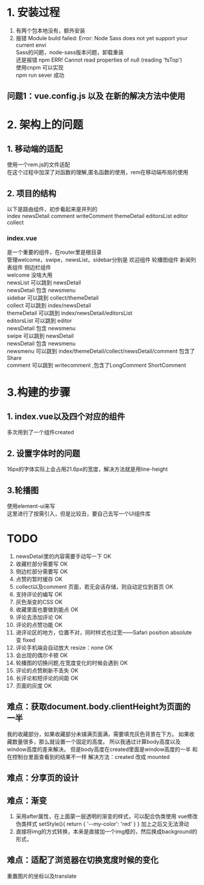 
# 1. 安装过程

1. 有两个包本地没有，额外安装
2. 报错 Module build failed: Error: Node Sass does not yet support your current envi<Br/>
    Sass的问题，node-sass版本问题，卸载重装<Br/>
    还是报错 npm ERR! Cannot read properties of null (reading 'fsTop')<Br/>
    使用cnpm 可以实现<Br/>
    npm run sever 成功<Br/>

## 问题1：vue.config.js 以及 在新的解决方法中使用

# 2. 架构上的问题

## 1. 移动端的适配
使用一个rem.js的文件适配<br>
在这个过程中加深了对函数的理解,匿名函数的使用，rem在移动端布局的使用<br>
## 2. 项目的结构
以下是路由组件，初步看起来是并列的<br>
index newsDetail comment writeComment themeDetail editorsList editor collect<br>
### index.vue
是一个重要的组件，在router里是根目录<br>
管理welcome，swipe，newsList，sidebar分别是  欢迎组件 轮播图组件 新闻列表组件 侧边栏组件<br>
welcome 没啥大用<br>
newsList 可以跳到 newsDetail<br>
    newsDetail 包含 newsmenu<br>
sidebar 可以跳到 collect/themeDetail<br>
    collect 可以跳到 index/newsDetail<br>
    themeDetail 可以跳到 index/newsDetail/editorsList<br>
        editorsList 可以跳到 editor<br>
        newsDetail 包含 newsmenu<br>
swipe 可以跳到 newsDetail<br>
    newsDetail 包含 newsmenu<br>
newsmenu 可以跳到 index/themeDetail/collect/newsDetail/comment 包含了Share<br>
    comment 可以跳到 writecomment ,包含了LongComment ShortComment<br>
# 3.构建的步骤
## 1. index.vue以及四个对应的组件
多次用到了一个组件created<br>

## 2. 设置字体时的问题
16px的字体实际上会占用21.6px的宽度，解决方法就是用line-height<br>

## 3.轮播图
使用element-ui来写<br>
这里进行了按需引入，但是比较丑，要自己去写一个UI组件库

# TODO
1. newsDetail里的内容需要手动写一下 OK
2. 收藏栏部分需要写 OK
3. 侧边栏部分需要写 OK
4. 点赞的暂时缓存 OK
5. collect以及comment 页面，若无会话存储，则自动定位到首页 OK 
6. 支持评论的编写 OK
7. 灰色渐变的CSS OK
8. 收藏里面也要做到能点 OK
9. 评论去添加评论 OK
10. 评论的点赞功能 OK 
11. 进评论区的地方，位置不对，同时样式也过宽——Safari position absolute 变 fixed
12. 评论手机端会自动放大 resize：none OK
13. 会出现的偶尔卡顿 OK
14. 轮播图的切换问题,在宽度变化的时候会遇到 OK 
15. 评论的点赞刷新不丢失 OK
16. 长评论和短评论的间距 OK
17. 页面的灰度 OK


## 难点：获取document.body.clientHeight为页面的一半
我的收藏部分，如果收藏部分未铺满页面满，需要填充灰色背景在下方。
如果收藏数量很多，那么就设置一个固定的高度。
所以我通过计算body高度以及window高度的差来解决。
但是body高度在created里面是window高度的一半
和在控制台里面查看到的结果不一样
解决方法：created 改成 mounted

## 难点：分享页的设计

## 难点：渐变
1. 采用after属性，在上面蒙一层透明的渐变的样式，可以配合伪类使用
vue修改伪类样式
    setStyle(){
        return {
        '--my-color': 'red'
        }
    }
加上之后又无法滑动
2. 直接将img的方式转换，本来是直接加一个img框的，然后换成background的形式，

## 难点：适配了浏览器在切换宽度时候的变化
重置图片的坐标以及translate
